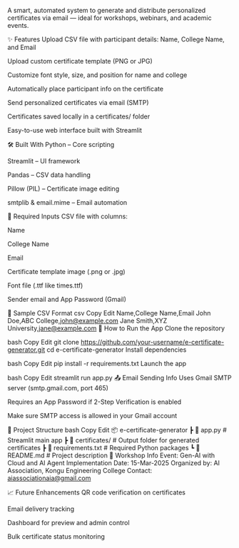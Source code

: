 A smart, automated system to generate and distribute personalized certificates via email — ideal for workshops, webinars, and academic events.

✨ Features
Upload CSV file with participant details: Name, College Name, and Email

Upload custom certificate template (PNG or JPG)

Customize font style, size, and position for name and college

Automatically place participant info on the certificate

Send personalized certificates via email (SMTP)

Certificates saved locally in a certificates/ folder

Easy-to-use web interface built with Streamlit

🛠️ Built With
Python – Core scripting

Streamlit – UI framework

Pandas – CSV data handling

Pillow (PIL) – Certificate image editing

smtplib & email.mime – Email automation



📂 Required Inputs
CSV file with columns:

Name

College Name

Email

Certificate template image (.png or .jpg)

Font file (.ttf like times.ttf)

Sender email and App Password (Gmail)

🧪 Sample CSV Format
csv
Copy
Edit
Name,College Name,Email
John Doe,ABC College,john@example.com
Jane Smith,XYZ University,jane@example.com
🚀 How to Run the App
Clone the repository

bash
Copy
Edit
git clone https://github.com/your-username/e-certificate-generator.git
cd e-certificate-generator
Install dependencies

bash
Copy
Edit
pip install -r requirements.txt
Launch the app

bash
Copy
Edit
streamlit run app.py
📤 Email Sending Info
Uses Gmail SMTP server (smtp.gmail.com, port 465)

Requires an App Password if 2-Step Verification is enabled

Make sure SMTP access is allowed in your Gmail account

🧰 Project Structure
bash
Copy
Edit
📦 e-certificate-generator
 ┣ 📄 app.py                 # Streamlit main app
 ┣ 📁 certificates/          # Output folder for generated certificates
 ┣ 📄 requirements.txt       # Required Python packages
 ┗ 📄 README.md              # Project description
📌 Workshop Info
Event: Gen-AI with Cloud and AI Agent Implementation
Date: 15-Mar-2025
Organized by: AI Association, Kongu Engineering College
Contact: aiassociationaia@gmail.com

📈 Future Enhancements
QR code verification on certificates

Email delivery tracking

Dashboard for preview and admin control

Bulk certificate status monitoring




